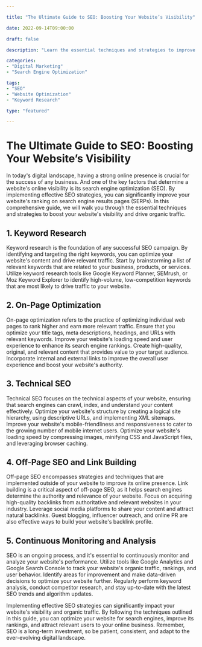 ```yaml
---

title: "The Ultimate Guide to SEO: Boosting Your Website’s Visibility"

date: 2022-09-14T09:00:00

draft: false

description: "Learn the essential techniques and strategies to improve your website's search engine optimization (SEO) and increase its visibility on search engine results pages."

categories:
- "Digital Marketing"
- "Search Engine Optimization"

tags:
- "SEO"
- "Website Optimization"
- "Keyword Research"

type: "featured"

---
```


# The Ultimate Guide to SEO: Boosting Your Website’s Visibility

In today's digital landscape, having a strong online presence is crucial for the success of any business. And one of the key factors that determine a website's online visibility is its search engine optimization (SEO). By implementing effective SEO strategies, you can significantly improve your website's ranking on search engine results pages (SERPs). In this comprehensive guide, we will walk you through the essential techniques and strategies to boost your website's visibility and drive organic traffic.

## 1. Keyword Research

Keyword research is the foundation of any successful SEO campaign. By identifying and targeting the right keywords, you can optimize your website's content and drive relevant traffic. Start by brainstorming a list of relevant keywords that are related to your business, products, or services. Utilize keyword research tools like Google Keyword Planner, SEMrush, or Moz Keyword Explorer to identify high-volume, low-competition keywords that are most likely to drive traffic to your website.

## 2. On-Page Optimization

On-page optimization refers to the practice of optimizing individual web pages to rank higher and earn more relevant traffic. Ensure that you optimize your title tags, meta descriptions, headings, and URLs with relevant keywords. Improve your website's loading speed and user experience to enhance its search engine rankings. Create high-quality, original, and relevant content that provides value to your target audience. Incorporate internal and external links to improve the overall user experience and boost your website's authority.

## 3. Technical SEO

Technical SEO focuses on the technical aspects of your website, ensuring that search engines can crawl, index, and understand your content effectively. Optimize your website's structure by creating a logical site hierarchy, using descriptive URLs, and implementing XML sitemaps. Improve your website's mobile-friendliness and responsiveness to cater to the growing number of mobile internet users. Optimize your website's loading speed by compressing images, minifying CSS and JavaScript files, and leveraging browser caching.

## 4. Off-Page SEO and Link Building

Off-page SEO encompasses strategies and techniques that are implemented outside of your website to improve its online presence. Link building is a critical aspect of off-page SEO, as it helps search engines determine the authority and relevance of your website. Focus on acquiring high-quality backlinks from authoritative and relevant websites in your industry. Leverage social media platforms to share your content and attract natural backlinks. Guest blogging, influencer outreach, and online PR are also effective ways to build your website's backlink profile.

## 5. Continuous Monitoring and Analysis

SEO is an ongoing process, and it's essential to continuously monitor and analyze your website's performance. Utilize tools like Google Analytics and Google Search Console to track your website's organic traffic, rankings, and user behavior. Identify areas for improvement and make data-driven decisions to optimize your website further. Regularly perform keyword analysis, conduct competitor research, and stay up-to-date with the latest SEO trends and algorithm updates.

Implementing effective SEO strategies can significantly impact your website's visibility and organic traffic. By following the techniques outlined in this guide, you can optimize your website for search engines, improve its rankings, and attract relevant users to your online business. Remember, SEO is a long-term investment, so be patient, consistent, and adapt to the ever-evolving digital landscape.
